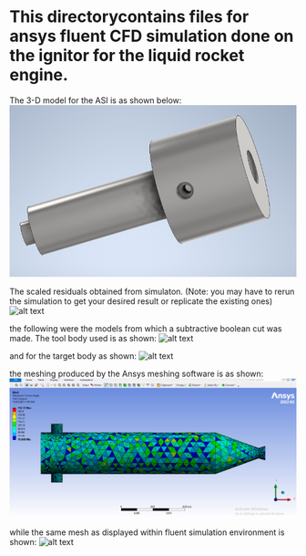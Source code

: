 # This directorycontains files for ansys fluent CFD simulation done on the ignitor for the liquid rocket engine.

The 3-D model for the ASI is as shown below:
![alt text](./Assets/ASI-3d.PNG)

The scaled residuals obtained from simulaton. (Note: you may have to rerun the simulation to get your desired result or replicate the existing ones)
![alt text](./Assets/ignitor-scaled-residuals.png)

the following were the models from which a subtractive boolean cut was made. The tool body used is as shown:
![alt text](./Assets/asi_tool_body.png)

and for the target body as shown:
![alt text](./Assets/target_body.png)

the meshing produced by the Ansys meshing software is as shown:
![alt text](./Assets/meshing.png)

while the same mesh as displayed within fluent simulation environment is shown:
![alt text](./Assets/Screenshot_2023-07-25_112536.png)
